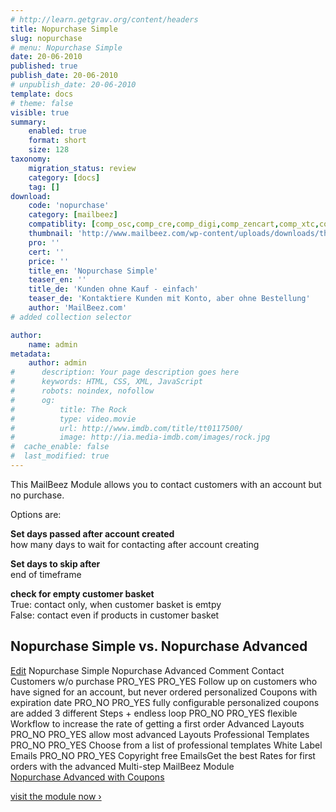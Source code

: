 ```yaml
---
# http://learn.getgrav.org/content/headers
title: Nopurchase Simple
slug: nopurchase
# menu: Nopurchase Simple
date: 20-06-2010
published: true
publish_date: 20-06-2010
# unpublish_date: 20-06-2010
template: docs
# theme: false
visible: true
summary:
    enabled: true
    format: short
    size: 128
taxonomy:
    migration_status: review
    category: [docs]
    tag: []
download:
    code: 'nopurchase'
    category: [mailbeez]
    compatiblity: [comp_osc,comp_cre,comp_digi,comp_zencart,comp_xtc,comp_gambio]
    thumbnail: 'http://www.mailbeez.com/wp-content/uploads/downloads/thumbnails/2011/10/icon_327.png'
    pro: ''
    cert: ''
    price: ''
    title_en: 'Nopurchase Simple'
    teaser_en: ''
    title_de: 'Kunden ohne Kauf - einfach'
    teaser_de: 'Kontaktiere Kunden mit Konto, aber ohne Bestellung'
    author: 'MailBeez.com'
# added collection selector

author:
    name: admin
metadata:
    author: admin
#      description: Your page description goes here
#      keywords: HTML, CSS, XML, JavaScript
#      robots: noindex, nofollow
#      og:
#          title: The Rock
#          type: video.movie
#          url: http://www.imdb.com/title/tt0117500/
#          image: http://ia.media-imdb.com/images/rock.jpg
#  cache_enable: false
#  last_modified: true
---
```


This MailBeez Module allows you to contact customers with an account but no purchase.

Options are:

**Set days passed after account created**  
 how many days to wait for contacting after account creating

**Set days to skip after**  
 end of timeframe

**check for empty customer basket**  
 True: contact only, when customer basket is emtpy  
 False: contact even if products in customer basket

## Nopurchase Simple vs. Nopurchase Advanced

  [Edit](http://localhost/wordpress_mailbeez_EOL/wp-admin/tools.php?page=wp-table-reloaded&action=edit&table_id=6 "Edit")  Nopurchase Simple Nopurchase Advanced Comment Contact Customers w/o purchase PRO\_YES PRO\_YES Follow up on customers who have signed for an account, but never ordered personalized Coupons with expiration date PRO\_NO PRO\_YES fully configurable personalized coupons are added 3 different Steps + endless loop PRO\_NO PRO\_YES flexible Workflow to increase the rate of getting a first order Advanced Layouts PRO\_NO PRO\_YES allow most advanced Layouts Professional Templates PRO\_NO PRO\_YES Choose from a list of professional templates White Label Emails PRO\_NO PRO\_YES Copyright free EmailsGet the best Rates for first orders with the advanced Multi-step MailBeez Module  
[Nopurchase Advanced with Coupons](http://www.mailbeez.com/documentation/mailbeez/nopurchase_advanced/ "Nopurchase Advanced")

[visit the module now ›](http://www.mailbeez.com/documentation/mailbeez/nopurchase_advanced/ "nopurchase Advanced")
